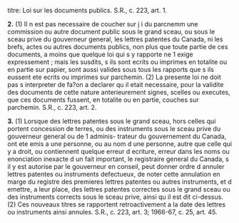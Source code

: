 titre: Loi sur les documents publics. S.R., c.
223, art. 1.

**2.** (1) II n est pas necessaire de coucher sur
j i
du parcnemm une commission ou autre
document public sous le grand sceau, ou sous
le sceau prive du gouverneur general, les
lettres patentes du Canada, ni les brefs, actes
ou autres documents publics, non plus que
toute partie de ces documents, a moins que
quelque loi qui s y rapporte ne 1 exige
expressement ; mais les susdits, s ils sont ecrits
ou imprimes en totalite ou en partie sur
papier, sont aussi valides sous tous les rapports
que s ils eussent ete ecrits ou imprimes sur
parchemin.
(2) La presente loi ne doit pas s interpreter
de fa?on a declarer qu il etait necessaire, pour
la validite des documents de cette nature
anterieurement signes, scelles ou executes, que
ces documents fussent, en totalite ou en
partie, couches sur parchemin. S.R., c. 223,
art. 2.

**3.** (1) Lorsque des lettres patentes sous le
grand sceau, hors celles qui portent concession
de terres, ou des instruments sous le sceau
prive du gouverneur general ou de 1 adminis-
trateur du gouvernement du Canada, ont ete
emis a une personne, ou au nom d une
personne, autre que celle qui y a droit, ou
contiennent quelque erreur d ecriture, erreur
dans les noms ou enonciation inexacte d un
fait important, le registraire general du
Canada, s il y est autorise par le gouverneur
en conseil, peut donner ordre d annuler
lettres patentes ou instruments defectueux, de
noter cette annulation en marge du registre
des premieres lettres patentes ou autres
instruments, et d emettre, a leur place, des
lettres patentes correctes sous le grand sceau
ou des instruments corrects sous le sceau prive,
ainsi qu il est dit ci-dessus.
(2) Ces nouveaux titres se rapportent
retroactivement a la date des lettres ou
instruments ainsi annules. S.R., c. 223, art. 3;
1966-67, c. 25, art. 45.
